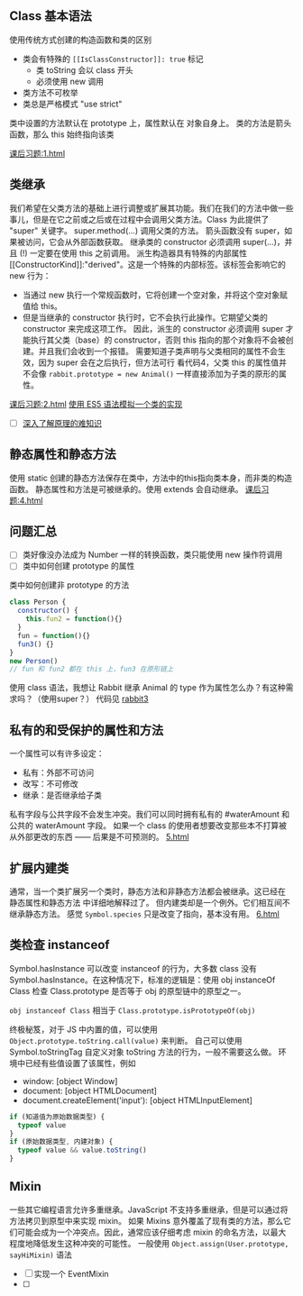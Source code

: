 

## Class 基本语法
使用传统方式创建的构造函数和类的区别
- 类会有特殊的 `[[IsClassConstructor]]: true` 标记
  - 类 toString 会以 class 开头
  - 必须使用 new 调用
- 类方法不可枚举
- 类总是严格模式 "use strict"

类中设置的方法默认在 prototype 上，属性默认在 对象自身上。
类的方法是箭头函数，那么 this 始终指向该类

[课后习题:1.html](./1.html)

## 类继承
我们希望在父类方法的基础上进行调整或扩展其功能。我们在我们的方法中做一些事儿，但是在它之前或之后或在过程中会调用父类方法。Class 为此提供了 "super" 关键字。
super.method(...) 调用父类的方法。
箭头函数没有 super，如果被访问，它会从外部函数获取。
继承类的 constructor 必须调用 super(...)，并且 (!) 一定要在使用 this 之前调用。
派生构造器具有特殊的内部属性 [[ConstructorKind]]:"derived"。这是一个特殊的内部标签。该标签会影响它的 new 行为：
- 当通过 new 执行一个常规函数时，它将创建一个空对象，并将这个空对象赋值给 this。
- 但是当继承的 constructor 执行时，它不会执行此操作。它期望父类的 constructor 来完成这项工作。
因此，派生的 constructor 必须调用 super 才能执行其父类（base）的 constructor，否则 this 指向的那个对象将不会被创建。并且我们会收到一个报错。
需要知道子类声明与父类相同的属性不会生效，因为 super 会在之后执行，但方法可行
看代码4，父类 this 的属性值并不会像 `rabbit.prototype = new Animal()` 一样直接添加为子类的原形的属性。

[课后习题:2.html](./2.html)
[使用 ES5 语法模拟一个类的实现](./3.html)

- [ ] [深入了解原理的难知识](https://zh.javascript.info/class-inheritance#shen-ru-nei-bu-tan-jiu-he-homeobject)


## 静态属性和静态方法
使用 static 创建的静态方法保存在类中，方法中的this指向类本身，而非类的构造函数。
静态属性和方法是可被继承的。使用 extends 会自动继承。
[课后习题:4.html](./4.html)

## 问题汇总

- [ ] 类好像没办法成为 Number 一样的转换函数，类只能使用 new 操作符调用
- [ ] 类中如何创建 prototype 的属性

类中如何创建非 prototype 的方法
```js
class Person {
  constructor() {
    this.fun2 = function(){}
  }
  fun = function(){}
  fun3() {}
}
new Person()
// fun 和 fun2 都在 this 上，fun3 在原形链上
```

使用 class 语法，我想让 Rabbit 继承 Animal 的 type 作为属性怎么办？有这种需求吗？（使用super？）
代码见 [rabbit3](./3.html)

## 私有的和受保护的属性和方法
一个属性可以有许多设定：
- 私有：外部不可访问
- 改写：不可修改
- 继承：是否继承给子类

私有字段与公共字段不会发生冲突。我们可以同时拥有私有的 #waterAmount 和公共的 waterAmount 字段。
如果一个 class 的使用者想要改变那些本不打算被从外部更改的东西 —— 后果是不可预测的。
[5.html](./5.html)
## 扩展内建类
通常，当一个类扩展另一个类时，静态方法和非静态方法都会被继承。这已经在 静态属性和静态方法 中详细地解释过了。
但内建类却是一个例外。它们相互间不继承静态方法。
感觉 `Symbol.species` 只是改变了指向，基本没有用。
[6.html](./6.html)

## 类检查 instanceof
Symbol.hasInstance 可以改变 instanceof 的行为，大多数 class 没有 Symbol.hasInstance。在这种情况下，标准的逻辑是：使用 obj instanceOf Class 检查 Class.prototype 是否等于 obj 的原型链中的原型之一。

`obj instanceof Class` 相当于 `Class.prototype.isPrototypeOf(obj)`

终极秘笈，对于 JS 中内置的值，可以使用 `Object.prototype.toString.call(value)` 来判断。
自己可以使用 Symbol.toStringTag 自定义对象 toString 方法的行为，一般不需要这么做。
环境中已经有些值设置了该属性，例如
- window: [object Window]
- document: [object HTMLDocument]
- document.createElement('input'): [object HTMLInputElement]

```js
if (知道值为原始数据类型) {
  typeof value
}
if (原始数据类型, 内建对象) {
  typeof value && value.toString()
}
```

## Mixin
一些其它编程语言允许多重继承。JavaScript 不支持多重继承，但是可以通过将方法拷贝到原型中来实现 mixin。
如果 Mixins 意外覆盖了现有类的方法，那么它们可能会成为一个冲突点。因此，通常应该仔细考虑 mixin 的命名方法，以最大程度地降低发生这种冲突的可能性。
一般使用 `Object.assign(User.prototype, sayHiMixin)` 语法

- [ ] 实现一个 EventMixin
- [ ] 
